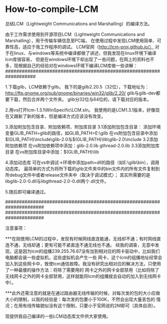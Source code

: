 # How-to-compile-LCM
总结LCM（Lightweight Communications and Marshalling）的编译方法。

由于工作需求使用到开源项目LCM（Lightweight Communications and Marshalling），用于传输车辆信息至PC端，
在使用过程中发现LCM使用简单、可靠性高，适应于我工作程序的调试。
LCM官网（http://lcm-proj.github.io/） 对于在linux、与windows等系统中编译都做了讲述，但我发现在linux环境下编译lcm库很容易，
但是在windows环境下却出现了一些问题，在网上的资料也不多，现根据自己的经验对在windows环境下编译LCM库做一些讲解：
###################################################################

1.下载gilb，LCM依赖于gilb。
我下的是gilb2.20.5（32位），下载地址为：http://ftp.gnome.org/pub/gnome/binaries/win32/glib/2.20/
glib与gilb-dev都要下载，然后合并两个文件夹。
glib分32位与64位的，请下载对应的版本。

2.用vs打开lcm-1.3.1\WinSpecific\LCM.sln。
我使用的是LCM1.3.1版本，好像现在又跟新了新的版本，但是编译方式应该没有改变。

3.添加附加包含目录、附加依赖项、附加库目录
3.1添加附加包含目录：
添加环境变量GLIB_PATH=glib的路径，如GLIB_PATH=E:\gilb
在vs附加包含目录中添加$(GLIB_PATH)\include\glib-2.0与$(GLIB_PATH)\lib\glib-2.0\include
3.2添加附加依赖项
在vs附加依赖项中添加：glib-2.0.lib
                    gthread-2.0.lib
3.3添加附加库目录
在vs附加库目录中添加：$(GLIB_PATH)\lib

4.添加动态库
可在vs中调试->环境中添加path=dll的路径（如E:\gilb\bin），调用动态库。
最简单的方式为将所下载的glib文件夹中的bin文件内的所有文件复制到所debug文件中或者release文件夹中（取决于调试模式）；
其实所需要的是libglib-2.0-0.dll与libgthread-2.0-0.dll两个.dll文件。

5.随后即可编译通过。

######################################################################
######################################################################

注意事项：

***在刚使用LCM的过程中，发现有时候网线直连能通，无线却不通；有时网线直连不通，无线却通；更有可能不紧直连不通无线也不通。
经我的调查，无意中发现，这是因为lcm的组播239.255.76.67没有加到相对应的网卡驱动中，比如我们电脑都会装一些虚拟机，这些虚拟机会产生一些
网卡，这个lcm的组播地址经常会加入到这些网卡中，致使lcm通信故障。我没有研究出相对应的解决方法，只使用了一种最傻的操作方法：将除了需要用的
网卡之外的网卡全部禁用（比如将除了无线网卡之外的网卡全部禁用，这样就能将lcm的组播就会自动的加入到无线网卡中）。

***此外还需注意的就是在通过路由器无线传输的时候，对每次发的包的大小应做大小的限制，以我的经验是：每次发的包要小于100K，不然会出现大量丢包的
情况；在用有线传输貌似没有这个限制，只要小于官网说的2M即可（具体自测）。

现提供我自己编译的一些LCM动态库文件供大家使用。
